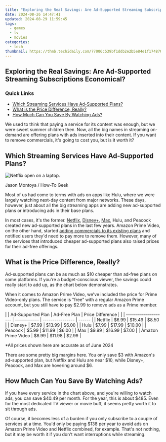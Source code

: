 ```yaml
---
title: "Exploring the Real Savings: Are Ad-Supported Streaming Subscriptions Economical?"
date: 2024-08-26 14:47:41
updated: 2024-08-29 11:59:45
tags:
  - games
  - tv
  - movies
categories:
  - tech
thumbnail: https://thmb.techidaily.com/77006c539bf1ddb2e2b5e84e1f174870218883325d71d7edbcfdaf185bcde8ae.jpg
---
```


## Exploring the Real Savings: Are Ad-Supported Streaming Subscriptions Economical?

### Quick Links

* [Which Streaming Services Have Ad-Supported Plans?](https://tech-renaissance.techidaily.com/unveiling-the-role-of-wireless-service-providers-in-connecting-calls-and-data-transfer/)
* [What is the Price Difference, Really?](https://android-transfer.techidaily.com/in-2024-how-to-transfer-contacts-from-motorola-edge-2023-to-other-android-devices-devices-drfone-by-drfone-transfer-from-android-transfer-from-android/)
* [How Much Can You Save By Watching Ads?](https://driver-error.techidaily.com/seamless-iphone-data-sharing-made-possible-by-resolving-usb-device-driver-hiccups/)

 We used to think that paying a service for its content was enough, but we were sweet summer children then. Now, all the big names in streaming on-demand are offering plans with ads inserted into their content. If you want to remove commercials, it's going to cost you, but is it worth it?

##  Which Streaming Services Have Ad-Supported Plans?

![Netflix open on a laptop.](https://static1.howtogeekimages.com/wordpress/wp-content/uploads/2023/09/53002920521_7283b7f751_o.jpg) 

Jason Montoya / How-To Geek  
  
 Most of us had come to terms with ads on apps like Hulu, where we were largely watching next-day content from major networks. These days, however, just about all the big streaming apps are adding new ad-supported plans or introducing ads in their base plans.

 In most cases, it's the former. [Netflix](https://win-able.techidaily.com/get-your-game-running-overcoming-hardware-and-driver-errors-in-rainbow-six-extraction/), [Disney+](https://ai-video-tools.techidaily.com/openai-counteracts-dumbing-down-rumors-for-gpt/), [Max](https://extra-information.techidaily.com/snowy-scores-winter-2022-wonders-unveiled/), Hulu, and Peacock created new ad-supported plans in the last few years. Amazon Prime Video, on the other hand, started [adding commercials to its existing plans](https://easy-unlock-android.techidaily.com/in-2024-how-to-use-google-assistant-on-your-lock-screen-of-realme-11-5g-phone-by-drfone-android/) and notified users they'd need to pay more to remove them. However, many of the services that introduced cheaper ad-supported plans also raised prices for their ad-free offerings.

##  What is the Price Difference, Really?

 Ad-supported plans can be as much as $10 cheaper than ad-free plans on some platforms. If you're a budget-conscious viewer, the savings could really start to add up, as the chart below demonstrates.

 When it comes to Amazon Prime Video, we've included the price for Prime Video-only plans. The service is "free" with a regular Amazon Prime account, but you still have to pay $2.99 to remove ads as a Prime member.

| |  Ad-Supported Plan | Ad-Free Plan | Price Difference |        |
| -------------------- | ------------ | ---------------- | ------ |
| Netflix              | $6.99        | $15.49           | $8.50  |
| Disney+              | $7.99        | $13.99           | $6.00  |
| Hulu                 | $7.99        | $17.99           | $10.00 |
| Peacock              | $5.99        | $11.99           | $6.00  |
| Max                  | $9.99        | $16.99           | $7.00  |
| Amazon Prime Video   | $8.99        | $11.98           | $2.99  |

 \*All prices shown here are accurate as of June 2024

 There are some pretty big margins here. You only save $3 with Amazon's ad-supported plan, but Netflix and Hulu are near $10, while Disney+, Peacock, and Max are hovering around $6.

##  How Much Can You Save By Watching Ads?

 If you have every service in the chart above, and you're willing to watch ads, you can save $40.49 per month. For the year, this is about $485\. Even for the most dedicated TV viewer or movie buff, it seems pretty worth it to sit through ads.

 Of course, it becomes less of a burden if you only subscribe to a couple of services at a time. You'd only be paying $138 per year to avoid ads on Amazon Prime Video and Netflix combined, for example. That's not nothing, but it may be worth it if you don't want interruptions while streaming.

<ins class="adsbygoogle"
     style="display:block"
     data-ad-format="autorelaxed"
     data-ad-client="ca-pub-7571918770474297"
     data-ad-slot="1223367746"></ins>



<ins class="adsbygoogle"
     style="display:block"
     data-ad-client="ca-pub-7571918770474297"
     data-ad-slot="8358498916"
     data-ad-format="auto"
     data-full-width-responsive="true"></ins>
